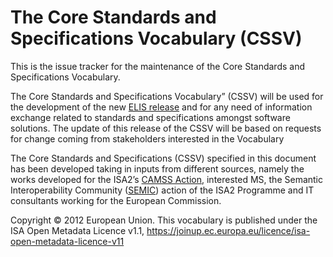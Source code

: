 # The Core Standards and Specifications Vocabulary (CSSV)

This is the issue tracker for the maintenance of the Core Standards and Specifications Vocabulary.

The Core Standards and Specifications Vocabulary” (CSSV) will be used for the development of the new [ELIS release](https://joinup.ec.europa.eu/solution/elis) and for any need of information exchange related to standards and specifications amongst software solutions. The update of this release of the CSSV will be based on requests for change coming from stakeholders interested in the Vocabulary

The Core Standards and Specifications (CSSV) specified in this document has been developed taking in inputs from different sources, namely the works developed for the ISA2’s [CAMSS Action](https://joinup.ec.europa.eu/collection/common-assessment-method-standards-and-specifications-camss/about), interested MS, the Semantic Interoperability Community ([SEMIC](https://joinup.ec.europa.eu/collection/semantic-interoperability-community-semic)) action of the ISA2 Programme and IT consultants working for the European Commission.

Copyright © 2012 European Union. This vocabulary is published under the ISA Open Metadata Licence v1.1, https://joinup.ec.europa.eu/licence/isa-open-metadata-licence-v11


